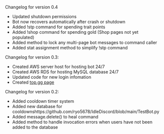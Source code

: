 Changelog for version 0.4
- Updated shutdown permissions
- Bot now recovers automatically after crash or shutdown
- Added !stp command for spending trait points
- Added !shop command for spending gold (Shop pages not yet populated)
- Added method to lock any multi-page bot messages to command caller
- Added stat assignment method to simplify !stp command

Changelog for version 0.3:
- Created AWS server host for hosting bot 24/7
- Created AWS RDS for hosting MySQL database 24/7
- Updated code for new login infomation
- Created <a href="https://top.gg/bot/621522560391053312">top.gg page</a>

Changelog for version 0.2:
- Added cooldown timer system
- Added new database for cooldownshttps://github.com/ryo5678/IdleDiscord/blob/main/TestBot.py
- Added message.delete() to heal command
- Added method to handle invocation errors when users have not been added to the database
